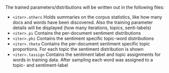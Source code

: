 The trained parameters/distributions will be written out in the following files:
* `<iter>.others`
Holds summaries on the corpus statistics, like how many docs and words have been discovered.
Also the training parameter details will be displayed (how many iterations, topics, senti-labels)
* `<iter>.pi`
Contains the per-document sentiment distributions
* `<iter>.phi`
Contains the sentiment specific topic-word distributions
* `<iter>.theta` 
Contains the per-document sentiment specific topic proportions. For each topic the sentiment distribution is shown
* `<iter>.tassign`
Contains the sentiment label and topic assignments for words in training data. After sampling each word was assigned to a topic- and sentiment-label
